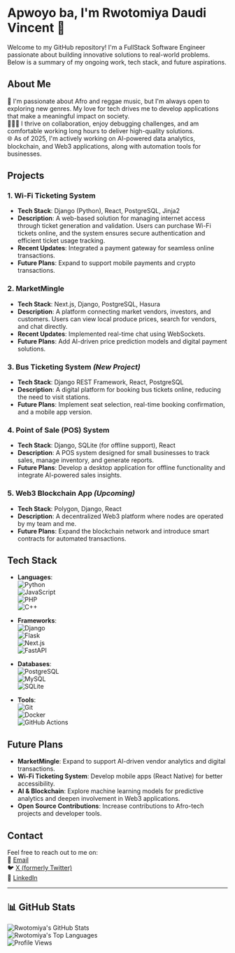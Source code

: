 # Apwoyo ba, I'm Rwotomiya Daudi Vincent 👋

Welcome to my GitHub repository! I'm a FullStack Software Engineer passionate about building innovative solutions to real-world problems. Below is a summary of my ongoing work, tech stack, and future aspirations.

## About Me

🚀 I'm passionate about Afro and reggae music, but I'm always open to exploring new genres. My love for tech drives me to develop applications that make a meaningful impact on society.  
👩🏿‍💻 I thrive on collaboration, enjoy debugging challenges, and am comfortable working long hours to deliver high-quality solutions.  
🌐 As of 2025, I'm actively working on AI-powered data analytics, blockchain, and Web3 applications, along with automation tools for businesses.  

## Projects

### 1. **Wi-Fi Ticketing System**  
- **Tech Stack**: Django (Python), React, PostgreSQL, Jinja2  
- **Description**: A web-based solution for managing internet access through ticket generation and validation. Users can purchase Wi-Fi tickets online, and the system ensures secure authentication and efficient ticket usage tracking.  
- **Recent Updates**: Integrated a payment gateway for seamless online transactions.  
- **Future Plans**: Expand to support mobile payments and crypto transactions.

### 2. **MarketMingle**  
- **Tech Stack**: Next.js, Django, PostgreSQL, Hasura  
- **Description**: A platform connecting market vendors, investors, and customers. Users can view local produce prices, search for vendors, and chat directly.  
- **Recent Updates**: Implemented real-time chat using WebSockets.  
- **Future Plans**: Add AI-driven price prediction models and digital payment solutions.

### 3. **Bus Ticketing System** *(New Project)*  
- **Tech Stack**: Django REST Framework, React, PostgreSQL  
- **Description**: A digital platform for booking bus tickets online, reducing the need to visit stations.  
- **Future Plans**: Implement seat selection, real-time booking confirmation, and a mobile app version.

### 4. **Point of Sale (POS) System**  
- **Tech Stack**: Django, SQLite (for offline support), React  
- **Description**: A POS system designed for small businesses to track sales, manage inventory, and generate reports.  
- **Future Plans**: Develop a desktop application for offline functionality and integrate AI-powered sales insights.

### 5. **Web3 Blockchain App** *(Upcoming)*  
- **Tech Stack**: Polygon, Django, React  
- **Description**: A decentralized Web3 platform where nodes are operated by my team and me.  
- **Future Plans**: Expand the blockchain network and introduce smart contracts for automated transactions.

## Tech Stack

- **Languages**:  
  ![Python](https://img.shields.io/badge/Python-3776AB?style=for-the-badge&logo=python&logoColor=white)  
  ![JavaScript](https://img.shields.io/badge/JavaScript-F7DF1E?style=for-the-badge&logo=javascript&logoColor=black)  
  ![PHP](https://img.shields.io/badge/PHP-777BB4?style=for-the-badge&logo=php&logoColor=white)  
  ![C++](https://img.shields.io/badge/C++-00599C?style=for-the-badge&logo=c%2B%2B&logoColor=white)  

- **Frameworks**:  
  ![Django](https://img.shields.io/badge/Django-092E20?style=for-the-badge&logo=django&logoColor=white)  
  ![Flask](https://img.shields.io/badge/Flask-000000?style=for-the-badge&logo=flask&logoColor=white)  
  ![Next.js](https://img.shields.io/badge/Next.js-000000?style=for-the-badge&logo=next.js&logoColor=white)  
  ![FastAPI](https://img.shields.io/badge/FastAPI-009688?style=for-the-badge&logo=fastapi&logoColor=white)  

- **Databases**:  
  ![PostgreSQL](https://img.shields.io/badge/PostgreSQL-336791?style=for-the-badge&logo=postgresql&logoColor=white)  
  ![MySQL](https://img.shields.io/badge/MySQL-4479A1?style=for-the-badge&logo=mysql&logoColor=white)  
  ![SQLite](https://img.shields.io/badge/SQLite-003B57?style=for-the-badge&logo=sqlite&logoColor=white)  

- **Tools**:  
  ![Git](https://img.shields.io/badge/Git-F05032?style=for-the-badge&logo=git&logoColor=white)  
  ![Docker](https://img.shields.io/badge/Docker-2496ED?style=for-the-badge&logo=docker&logoColor=white)  
  ![GitHub Actions](https://img.shields.io/badge/GitHub%20Actions-2088FF?style=for-the-badge&logo=github-actions&logoColor=white)  

## Future Plans

- **MarketMingle**: Expand to support AI-driven vendor analytics and digital transactions.  
- **Wi-Fi Ticketing System**: Develop mobile apps (React Native) for better accessibility.  
- **AI & Blockchain**: Explore machine learning models for predictive analytics and deepen involvement in Web3 applications.  
- **Open Source Contributions**: Increase contributions to Afro-tech projects and developer tools.

## Contact

Feel free to reach out to me on:  
📩 [Email](mailto:daudi@cruze-tech.com)  
🐦 [X (formerly Twitter)](https://x.com/daudivince20)  
💼 [LinkedIn](https://www.linkedin.com/in/rwotomiya-daudi-vincent) 

---

## 📊 GitHub Stats

![Rwotomiya's GitHub Stats](https://github-readme-stats.vercel.app/api?username=Rwotomiya&show_icons=true&theme=dark)  
![Rwotomiya's Top Languages](https://github-readme-stats.vercel.app/api/top-langs/?username=Rwotomiya&layout=compact&theme=dark)  
![Profile Views](https://komarev.com/ghpvc/?username=Rwotomiya&color=blueviolet)  

